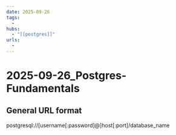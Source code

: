 ```yaml
---
date: 2025-09-26
tags:
  -
hubs:
  - "[[postgres]]"
urls:
  -
---
```

# 2025-09-26_Postgres-Fundamentals

## General URL format
postgresql://[username[:password]@]host[:port]/database_name
